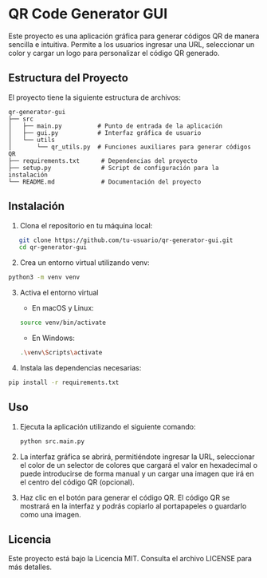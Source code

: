 # QR Code Generator GUI

Este proyecto es una aplicación gráfica para generar códigos QR de manera sencilla e intuitiva. Permite a los usuarios ingresar una URL, seleccionar un color y cargar un logo para personalizar el código QR generado.

## Estructura del Proyecto

El proyecto tiene la siguiente estructura de archivos:

```
qr-generator-gui
├── src
│   ├── main.py          # Punto de entrada de la aplicación
│   ├── gui.py           # Interfaz gráfica de usuario
│   └── utils
│       └── qr_utils.py  # Funciones auxiliares para generar códigos QR
├── requirements.txt      # Dependencias del proyecto
├── setup.py              # Script de configuración para la instalación
└── README.md             # Documentación del proyecto
```

## Instalación

1. Clona el repositorio en tu máquina local:

```sh
   git clone https://github.com/tu-usuario/qr-generator-gui.git
   cd qr-generator-gui
```

2. Crea un entorno virtual utilizando venv:

```sh
python3 -m venv venv
```
3. Activa el entorno virtual
    - En macOS y Linux:
    ```sh
    source venv/bin/activate
    ```
    - En Windows:
    ```sh
    .\venv\Scripts\activate
    ```

4. Instala las dependencias necesarias:
```sh
pip install -r requirements.txt
```

## Uso

1. Ejecuta la aplicación utilizando el siguiente comando:

   ```sh
   python src.main.py
   ```

2. La interfaz gráfica se abrirá, permitiéndote ingresar la URL, seleccionar el color de un selector de colores que cargará el valor en hexadecimal o puede introducirse de forma manual y un cargar una imagen que irá en el centro del código QR (opcional).

3. Haz clic en el botón para generar el código QR. El código QR se mostrará en la interfaz y podrás copiarlo al portapapeles o guardarlo como una imagen.

## Licencia

Este proyecto está bajo la Licencia MIT. Consulta el archivo LICENSE para más detalles.